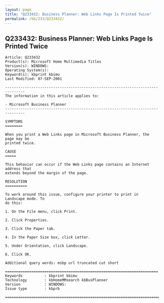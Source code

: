 ```yaml
---
layout: page
title: "Q233432: Business Planner: Web Links Page Is Printed Twice"
permalink: /kb/233/Q233432/
---
```


## Q233432: Business Planner: Web Links Page Is Printed Twice

	Article: Q233432
	Product(s): Microsoft Home Multimedia Titles
	Version(s): WINDOWS:
	Operating System(s): 
	Keyword(s): kbprint kbimu
	Last Modified: 07-SEP-2001
	
	-------------------------------------------------------------------------------
	The information in this article applies to:
	
	- Microsoft Business Planner 
	-------------------------------------------------------------------------------
	
	SYMPTOMS
	========
	
	When you print a Web Links page in Microsoft Business Planner, the page may be
	printed twice.
	
	CAUSE
	=====
	
	This behavior can occur if the Web Links page contains an Internet address that
	extends beyond the margin of the page.
	
	RESOLUTION
	==========
	
	To work around this issue, configure your printer to print in Landscape mode. To
	do this:
	
	1. On the File menu, click Print.
	
	2. Click Properties.
	
	3. Click the Paper tab.
	
	4. In the Paper Size box, click Letter.
	
	5. Under Orientation, click Landscape.
	
	6. Click OK.
	
	Additional query words: msbp url truncated cut short
	
	======================================================================
	Keywords          : kbprint kbimu 
	Technology        : kbHomeMMsearch kbBusPlanner
	Version           : WINDOWS:
	Issue type        : kbprb
	
	=============================================================================
	
